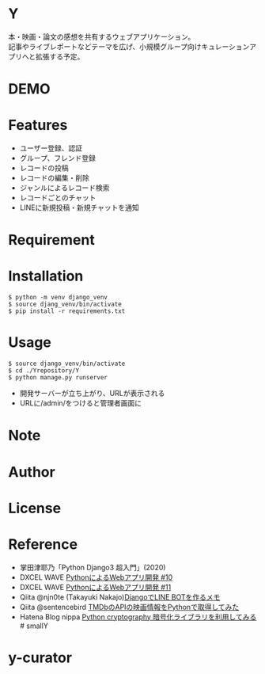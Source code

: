 # Y
本・映画・論文の感想を共有するウェブアプリケーション。  
記事やライブレポートなどテーマを広げ、小規模グループ向けキュレーションアプリへと拡張する予定。

# DEMO

# Features
- ユーザー登録、認証
- グループ、フレンド登録
- レコードの投稿
- レコードの編集・削除
- ジャンルによるレコード検索
- レコードごとのチャット
- LINEに新規投稿・新規チャットを通知

# Requirement

# Installation
    $ python -m venv django_venv
    $ source djang_venv/bin/activate
    $ pip install -r requirements.txt

# Usage
    $ source django_venv/bin/activate
    $ cd ./Yrepository/Y
    $ python manage.py runserver

- 開発サーバーが立ち上がり、URLが表示される
- URLに/admin/をつけると管理者画面に

# Note

# Author

# License

# Reference
- 掌田津耶乃「Python Django3 超入門」(2020)
- DXCEL WAVE [PythonによるWebアプリ開発 #10](https://di-acc2.com/programming/python/2534/)
- DXCEL WAVE [PythonによるWebアプリ開発 #11](https://di-acc2.com/programming/python/2563/)
- Qiita @njn0te (Takayuki Nakajo)[DjangoでLINE BOTを作るメモ](https://qiita.com/njn0te/items/d717840dc2addeae6439)
- Qiita @sentencebird [TMDbのAPIの映画情報をPythonで取得してみた](https://qiita.com/sentencebird/items/ccbee0613c1dbb937d23)
- Hatena Blog nippa [Python cryptography 暗号化ライブラリを利用してみる](https://timesaving.hatenablog.com/entry/2020/12/31/110000#google_vignette)# smallY
# y-curator
